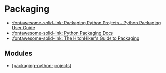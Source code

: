 Packaging
===

- [:fontawesome-solid-link: Packaging Python Projects - Python Packaging User Guide](https://packaging.python.org/tutorials/packaging-projects/)
- [:fontawesome-solid-link: Python Packaging Docs](https://python-packaging.readthedocs.io/en/latest/minimal.html)
- [:fontawesome-solid-link: The HitchHiker's Guide to
    Packaging](https://the-hitchhikers-guide-to-packaging.readthedocs.io/en/latest/)

## Modules

- [[packaging-python-projects]]

[//begin]: # "Autogenerated link references for markdown compatibility"
[packaging-python-projects]: packaging-python-projects.md "Packaging Python Projects"
[//end]: # "Autogenerated link references"